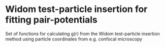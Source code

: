 # Widom test-particle insertion for fitting pair-potentials
Set of functions for calculating g(r) from the Widom test-particle insertion method using particle coordinates from e.g. confocal microscopy
